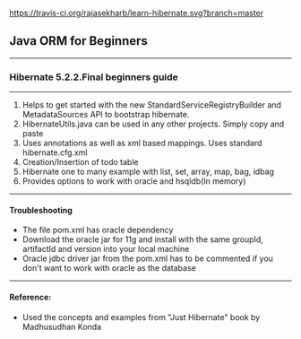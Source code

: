 https://travis-ci.org/rajasekharb/learn-hibernate.svg?branch=master

## Java ORM for Beginners

---
### Hibernate 5.2.2.Final beginners guide
___

1. Helps to get started with the new StandardServiceRegistryBuilder and MetadataSources API to bootstrap hibernate.
2. HibernateUtils.java can be used in any other projects. Simply copy and paste
3. Uses annotations as well as xml based mappings. Uses standard hibernate.cfg.xml
4. Creation/Insertion of todo table
5. Hibernate one to many example with list, set, array, map, bag, idbag
6. Provides options to work with oracle and hsqldb(In memory)

---
#### Troubleshooting

* The file pom.xml has oracle dependency 
* Download the oracle jar for 11g and install with the same groupId, artifactId and version into your local machine
* Oracle jdbc driver jar from the pom.xml has to be commented if you don't want to work with oracle as the database

---

#### Reference:
* Used the concepts and examples from "Just Hibernate" book by Madhusudhan Konda
